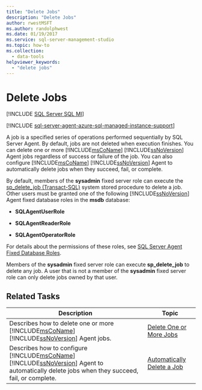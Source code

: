 ```yaml
---
title: "Delete Jobs"
description: "Delete Jobs"
author: rwestMSFT
ms.author: randolphwest
ms.date: 01/19/2017
ms.service: sql-server-management-studio
ms.topic: how-to
ms.collection:
  - data-tools
helpviewer_keywords:
  - "delete jobs"
---
```

# Delete Jobs
[!INCLUDE [SQL Server SQL MI](../includes/applies-to-version/sql-asdbmi.md)]

[!INCLUDE [sql-server-agent-azure-sql-managed-instance-support](../includes/sql-server-agent-azure-sql-managed-instance-support.md)]

A job is a specified series of operations performed sequentially by SQL Server Agent. By default, jobs are not deleted when execution finishes. You can delete one or more [!INCLUDE[msCoName](../includes/msconame-md.md)] [!INCLUDE[ssNoVersion](../includes/ssnoversion-md.md)] Agent jobs regardless of success or failure of the job. You can also configure [!INCLUDE[msCoName](../includes/msconame-md.md)] [!INCLUDE[ssNoVersion](../includes/ssnoversion-md.md)] Agent to automatically delete jobs when they succeed, fail, or complete.  
  
By default, members of the **sysadmin** fixed server role can execute the [sp_delete_job (Transact-SQL)](/sql/relational-databases/system-stored-procedures/sp-delete-job-transact-sql) system stored procedure to delete a job. Other users must be granted one of the following [!INCLUDE[ssNoVersion](../includes/ssnoversion-md.md)] Agent fixed database roles in the **msdb** database:  
  
-   **SQLAgentUserRole**  
  
-   **SQLAgentReaderRole**  
  
-   **SQLAgentOperatorRole**  
  
For details about the permissions of these roles, see [SQL Server Agent Fixed Database Roles](sql-server-agent-fixed-database-roles.md).  
  
Members of the **sysadmin** fixed server role can execute **sp_delete_job** to delete any job. A user that is not a member of the **sysadmin** fixed server role can only delete jobs owned by that user.  
  
## Related Tasks  
  
|Description|Topic|  
|-|-|   
|Describes how to delete one or more [!INCLUDE[msCoName](../includes/msconame-md.md)] [!INCLUDE[ssNoVersion](../includes/ssnoversion-md.md)] Agent jobs.|[Delete One or More Jobs](delete-one-or-more-jobs.md)|  
|Describes how to configure [!INCLUDE[msCoName](../includes/msconame-md.md)] [!INCLUDE[ssNoVersion](../includes/ssnoversion-md.md)] Agent to automatically delete jobs when they succeed, fail, or complete.|[Automatically Delete a Job](automatically-delete-a-job.md)|  
